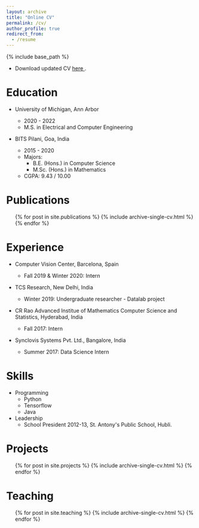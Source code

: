 ```yaml
---
layout: archive
title: "Online CV"
permalink: /cv/
author_profile: true
redirect_from:
  - /resume
---
```


{% include base_path %}

* Download updated CV <a href="https://drive.google.com/file/d/1qD9VC2J2a0RvFAfPTPryaWzBoYtw6Dx_/view"> here </a>.

Education
======
* University of Michigan, Ann Arbor
    * 2020 - 2022
    * M.S. in Electrical and Computer Engineering

* BITS Pilani, Goa, India
    * 2015 - 2020
    * Majors:
      * B.E. (Hons.) in Computer Science 
      * M.Sc. (Hons.) in Mathematics 
    * CGPA: 9.43 / 10.00

Publications
======
  <ul>{% for post in site.publications %}
    {% include archive-single-cv.html %}
  {% endfor %}</ul>

Experience
======
* Computer Vision Center, Barcelona, Spain
    * Fall 2019 & Winter 2020: Intern
   
* TCS Research, New Delhi, India 
    * Winter 2019: Undergraduate researcher - Datalab project
  
* CR Rao Advanced Institue of Mathematics Computer Science and Statistics, Hyderabad, India
  * Fall 2017: Intern

* Synclovis Systems Pvt. Ltd., Bangalore, India
  * Summer 2017: Data Science Intern
  
Skills
======
* Programming
  * Python
  * Tensorflow
  * Java
* Leadership
  * School President 2012-13, St. Antony's Public School, Hubli.

Projects
======
  <ul>{% for post in site.projects %}
    {% include archive-single-cv.html %}
  {% endfor %}</ul>
  
  
Teaching
======
  <ul>{% for post in site.teaching %}
    {% include archive-single-cv.html %}
  {% endfor %}</ul>
  
